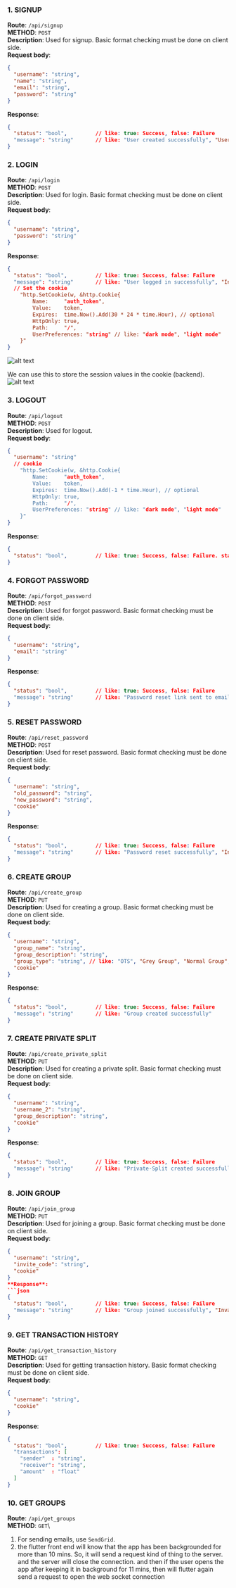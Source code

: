 ### 1. SIGNUP
 **Route**: ```/api/signup```\
**METHOD**: ```POST```\
**Description**: Used for signup. Basic format checking must be done on client side.\
**Request body**:
```json
{
  "username": "string",
  "name": "string",
  "email": "string",
  "password": "string"
}
```
**Response**:
```json
{  
  "status": "bool",         // like: true: Success, false: Failure
  "message": "string"       // like: "User created successfully", "Username already used"
}
```
### 2. LOGIN
**Route**: ```/api/login```\
**METHOD**: ```POST```\
**Description**: Used for login. Basic format checking must be done on client side.\
**Request body**:
```json
{
  "username": "string",
  "password": "string"
}
```
**Response**:
```json
{  
  "status": "bool",         // like: true: Success, false: Failure
  "message": "string"       // like: "User logged in successfully", "Invalid username or password"
  // Set the cookie
	"http.SetCookie(w, &http.Cookie{
		Name:     "auth_token",
		Value:    token,
		Expires:  time.Now().Add(30 * 24 * time.Hour), // optional
		HttpOnly: true,
		Path:     "/",
        UserPreferences: "string" // like: "dark mode", "light mode"
	}"
}
```

![alt text](image.png)


We can use this to store the session values in the cookie (backend).
![alt text](image-1.png)



### 3. LOGOUT
**Route**: ```/api/logout```\
**METHOD**: ```POST```\
**Description**: Used for logout.\
**Request body**:
```json
{
  "username": "string"
  // cookie
    "http.SetCookie(w, &http.Cookie{
        Name:     "auth_token",
        Value:    token,
        Expires:  time.Now().Add(-1 * time.Hour), // optional
        HttpOnly: true,
        Path:     "/",
        UserPreferences: "string" // like: "dark mode", "light mode"
    }"
}
```
**Response**:
```json
{  
  "status": "bool",         // like: true: Success, false: Failure. status can only be true
}
```

### 4. FORGOT PASSWORD
**Route**: ```/api/forgot_password```\
**METHOD**: ```POST```\
**Description**: Used for forgot password. Basic format checking must be done on client side.\
**Request body**:
```json
{
  "username": "string",
  "email": "string"
}
```
**Response**:
```json
{  
  "status": "bool",         // like: true: Success, false: Failure
  "message": "string"       // like: "Password reset link sent to email", "Invalid username or email"
}
```

### 5. RESET PASSWORD
**Route**: ```/api/reset_password```\
**METHOD**: ```POST```\
**Description**: Used for reset password. Basic format checking must be done on client side.\
**Request body**:
```json
{
  "username": "string",
  "old_password": "string",
  "new_password": "string",
  "cookie"
}
```
**Response**:
```json
{  
  "status": "bool",         // like: true: Success, false: Failure
  "message": "string"       // like: "Password reset successfully", "Incorrect old password" 
}
```

### 6. CREATE GROUP
**Route**: ```/api/create_group```\
**METHOD**: ```PUT```\
**Description**: Used for creating a group. Basic format checking must be done on client side.\
**Request body**:
```json
{  
  "username": "string",
  "group_name": "string",
  "group_description": "string",
  "group_type": "string", // like: "OTS", "Grey Group", "Normal Group", "Private-Split",
  "cookie"
}
```
**Response**:
```json
{  
  "status": "bool",         // like: true: Success, false: Failure
  "message": "string"       // like: "Group created successfully"
}
```

### 7. CREATE PRIVATE SPLIT
**Route**: ```/api/create_private_split```\
**METHOD**: ```PUT```\
**Description**: Used for creating a private split. Basic format checking must be done on client side.\
**Request body**:
```json
{  
  "username": "string",
  "username_2": "string",
  "group_description": "string",
  "cookie"
}
```
**Response**:
```json
{  
  "status": "bool",         // like: true: Success, false: Failure
  "message": "string"       // like: "Private-Split created successfully", "User not found"
}
```

### 8. JOIN GROUP
**Route**: ```/api/join_group```\
**METHOD**: ```PUT```\
**Description**: Used for joining a group. Basic format checking must be done on client side.\
**Request body**:
```json
{  
  "username": "string",
  "invite_code": "string",
  "cookie"
}
**Response**:
```json
{  
  "status": "bool",         // like: true: Success, false: Failure
  "message": "string"       // like: "Group joined successfully", "Invalid invite code"
}
```

### 9. GET TRANSACTION HISTORY
**Route**: ```/api/get_transaction_history```\
**METHOD**: ```GET```\
**Description**: Used for getting transaction history. Basic format checking must be done on client side.\
**Request body**:
```json
{  
  "username": "string",
  "cookie"
}
```
**Response**:
```json
{  
  "status": "bool",         // like: true: Success, false: Failure
  "transactions": [
    "sender"  : "string",
    "receiver": "string",
    "amount"  : "float"
  ]
}
```

### 10. GET GROUPS
**Route**: ```/api/get_groups```\
**METHOD**: ```GET```\








1. For sending emails, use ```SendGrid```.
2. the flutter front end will know that the app has been backgrounded for more than 10 mins. So, it will send a request kind of thing to the server. and the server will close the connection. and then if the user opens the app after keeping it in background for 11 mins, then will flutter again send a request to open the web socket connection

